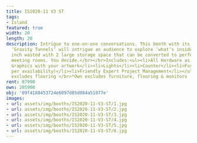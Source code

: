 ```yaml
---
title: IS2020-11 V3 ST
tags:
- Island
featured: true
width: 20
length: 20
description: Intrigue to one-on-one conversations. This booth with its 3 powerful
  ‘Gravity Tunnels’ will intrigue an audience to explore ‘what’s inside there.' No
  inch wasted with 2 large storage space that can be converted to perfect smaller
  meeting rooms. You decide.</br></br>Includes:<ul><li>All Hardware as shown</li><li>New
  Graphics with your artwork</li><li>Lights</li><li>Counter</li><li>Furniture* (as
  per availability)</li><li>Friendly Expert Project Management</li></ul></br>Rent
  excludes flooring </br>*Own excludes furniture, flooring & monitors
rent: 87990
own: 205900
obj: '09f4188453724e6097d05d084a51077e'
images:
- url: assets/img/booths/IS2020-11-V3-ST/1.jpg
- url: assets/img/booths/IS2020-11-V3-ST/2.jpg
- url: assets/img/booths/IS2020-11-V3-ST/3.jpg
- url: assets/img/booths/IS2020-11-V3-ST/4.jpg
- url: assets/img/booths/IS2020-11-V3-ST/5.jpg
- url: assets/img/booths/IS2020-11-V3-ST/6.jpg
---
```


